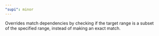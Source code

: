 ```yaml
---
"supi": minor
---
```


Overrides match dependencies by checking if the target range is a subset of the specified range, instead of making an exact match.
